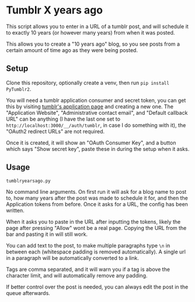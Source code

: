 # Tumblr X years ago

This script allows you to enter in a URL of a tumblr post, and will schedule it
to exactly 10 years (or however many years) from when it was posted.

This allows you to create a "10 years ago" blog, so you see posts from a
certain amount of time ago as they were being posted.

## Setup

Clone this repository, optionally create a venv, then run `pip install
PyTumblr2`.

You will need a tumblr application consumer and secret token, you can get this
by visiting [tumblr's application page](https://www.tumblr.com/oauth/apps) and
creating a new one. The "Application Website", "Administrative contact email",
and "Default callback URL" can be anything (I have the last one set to
`http://localhost:3000/__/auth/tumblr`, in case I do something with it), the
"OAuth2 redirect URLs" are not required.

Once it is created, it will show an "OAuth Consumer Key", and a button which
says "Show secret key", paste these in during the setup when it asks.

## Usage

```bash
tumblryearsago.py
```

No command line arguments. On first run it will ask for a blog name to post to,
how many years after the post was made to schedule it for, and then the
Application tokens from before. Once it asks for a URL, the config has been
written.

When it asks you to paste in the URL after inputting the tokens, likely the
page after pressing "Allow" wont be a real page. Copying the URL from the bar
and pasting it in will still work.

You can add text to the post, to make multiple paragraphs type `\n` in between
each (whitespace padding is removed automatically). A single url in a paragraph
will be automatically converted to a link.

Tags are comma separated, and it will warn you if a tag is above the character
limit, and will automatically remove any padding.

If better control over the post is needed, you can always edit the post in the
queue afterwards.

